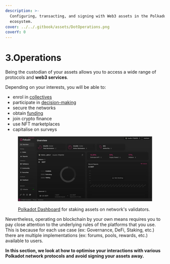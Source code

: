 ```yaml
---
description: >-
  Configuring, transacting, and signing with Web3 assets in the Polkadot
  ecosystem.
cover: ../../.gitbook/assets/DotOperations.png
coverY: 0
---
```


# 3.Operations

Being the custodian of your assets allows you to access a wide range of protocols and **web3 services**.&#x20;

Depending on your interests, you will be able to:

* enrol in [collectives](bidding/kappa-sigma-mu-ksm-membership.md)
* participate in [decision-making](voting/)
* secure the networks
* obtain [funding](crowdfunding/)
* join crypto finance
* use NFT marketplaces
* capitalise on surveys

<figure><img src="../../.gitbook/assets/O_Dashboard.JPG" alt=""><figcaption><p><a href="https://staking.polkadot.network/dashboard#/overview">Polkadot Dashboard</a> for staking assets on network's validators.</p></figcaption></figure>



Nevertheless, operating on blockchain by your own means requires you to pay close attention to the underlying rules of the platforms that you use. This is because for each use case (ex: Governance, DeFi, Staking, etc.) there are multiple implementations (ex: forums, pools, rewards, etc.) available to users.&#x20;



**In this section, we look at how to optimise your interactions with various Polkadot  network protocols and avoid signing your assets away.**
